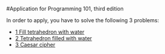 #Application for Programming 101, third edition

In order to apply, you have to solve the following 3 problems:

- [1 Fill tetrahedron with water](https://github.com/HackBulgaria/Programming101-3/blob/master/Application/1-Fill-tetrahedron-with-water/README.md)
- [2 Tetrahedron filled with water](https://github.com/HackBulgaria/Programming101-3/blob/master/Application/2-Tetrahedron-filled-with-water/README.md)
- [3 Caesar cipher](https://github.com/HackBulgaria/Programming101-3/blob/master/Application/3-Caesar-cipher/README.md)
